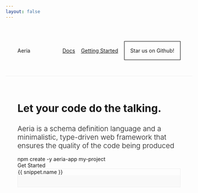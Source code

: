 ```yaml
---
layout: false
---
```


<script setup lang="ts">
import { onMounted, ref } from 'vue'
import { useData } from 'vitepress'
import markdownit from 'markdown-it'
import shiki from '@shikijs/markdown-it'
import typescriptGrammar from 'shiki/langs/typescript.mjs'
import aeriaGrammar from 'virtual:aeria-grammar'
import { AeriaIcon, AeriaButton } from 'aeria-ui'

const { isDark } = useData()

type Snippet = {
  name: string
  code: string
}

const snippets = ref<Snippet[]>([])
const currentSnippet = ref<number | undefined>()

snippets.value.push({
  name: 'Schema',
  code: `
\`\`\`aeria
collection Person {
  properties {
    name str
    age int
    picture File @accept(["image/jpeg"])
  }
  functions {
    get
    getAll
    insert
    remove
    upload
  }
}
\`\`\`
`
})

snippets.value.push({
    name: 'Routing',
    code: `
\`\`\`typescript
import { createRouter, Result } from 'aeria'

export const router = createRouter()
router.POST('/example', async (context) => {
    const { error, result: person } = await context.collections.person.functions.get({
      filters: {
        _id: id
      }
    })

  if( error ) {
    return Result.error(error)
  }

  return Result.result({
    message: \`hello, \${person.name}!\`
  })
})
\`\`\`
`,
})

onMounted(async () => {
  const md = markdownit()
  md.use(await shiki({
    themes: {
      light: 'vitesse-light',
      dark: 'vitesse-dark',
    },
    langs: [].concat(
      aeriaGrammar,
      typescriptGrammar,
     )
  }))

  snippets.value = snippets.value.map((snippet) => {
    return {
      ...snippet,
      code: md.render(snippet.code),
    }
  })

  currentSnippet.value = 0
})

const selectSnippet = (index: number) => {
  currentSnippet.value = index
}
</script>

<nav>
  Aeria

  <menu>
    <ul>
      <a href="/aeria/">Docs</a>
      <a href="/guide/getting-started/">Getting Started</a>
      <aeria-icon v-clickable v-if="isDark" icon="sun" @click="isDark = false" />
      <aeria-icon v-clickable v-else icon="moon" @click="isDark = true" />
      <aeria-icon v-clickable icon="github-logo" class="github-logo">
        Star us on Github!
      </aeria-icon>
    </ul>
  </menu>
</nav>

<section>
  <div class="hero">
    <div class="hero__info">
      <h1>Let your code do the talking.</h1>
      <h2>
        Aeria is a schema definition language and a minimalistic, type-driven
        web framework that ensures the quality of the code being produced
      </h2>
      <div class="hero__command">
        <div class="hero__command-text">
          npm create -y aeria-app my-project
        </div>
        <div class="hero__command-copy">
          <aeria-icon v-clickable icon="copy" />
        </div>
      </div>
      <div class="hero_cta">
        <aeria-button>Get Started</aeria-button>
      </div>
    </div>
    <div class="showcase">
      <div class="snippets">
        <div class="snippets__tabs">
          <a 
            v-clickable
            v-for="(snippet, index) in snippets"
            :key="`snippet-name-${snippet.name}`"
            class="snippets__tab"
            @click="currentSnippet = index"
          >
            {{ snippet.name }}
          </a>
        </div>
        <div
          v-if="typeof currentSnippet === 'number'"
          v-html="snippets[currentSnippet].code"
          class="snippet"
        ></div>
      </div>
    </div>

  </div>
</section>

<style lang="less">
* {
  --nav-padding: 2rem;
  --section-padding: 2rem;
  --border-color: #efefef;
  --contrast-border-color: black;
  --shadow-color: #eee;
  --snippet-background-color: #f9f9f9;
}

.dark {
  * {
    --border-color: #444;
    --contrast-border-color: white;
    --shadow-color: #000;
    --snippet-background-color: #222;
  }
}

@media screen and (min-width: 1200px) {
  * {
    --nav-padding: 1.4rem 8rem;
    --section-padding: 4rem 8rem;
  }
}
</style>

<style scoped lang="less">
@media screen and (min-width: 1200px) {
  section h2 {
    font-size: 1.4rem;
  }

  .hero {
    display: grid;
    grid-template-columns: repeat(2, 1fr);

    &__info {
      display: flex;
      flex-direction: column;
      align-items: start;
      gap: 1rem;
      font-size: 15pt;
    }

    &__command {
      display: inline-flex;
      border: 1px solid var(--border-color);
      align-items: center;
    }

    &__command-text, &__command-copy {
      padding: 1rem;
    }

    &__command-text {
      font-size: 12pt;
      border-right: 1px solid var(--border-color);
    }
  }

  .snippets {
    width: 42rem;
    min-height: 20rem;
  }
}

nav {
  display: flex;
  align-items: center;
  justify-content: space-between;
  padding: var(--nav-padding);
  border-bottom: 1px solid var(--border-color);

  menu > ul {
    display: flex;
    align-items: center;
  }

  .github-logo {
    border: 1px solid var(--contrast-border-color);
    padding: 1rem;
  }
}

menu ul {
  display: flex;
  gap: 1rem;
}

section {
  padding: var(--section-padding);
}

h1, h2 {
  line-height: 1.2em;
}

h1 {
  font-size: 2em;
}

h2 {
  font-size: 1.2rem;
  font-weight: 300;
}

.showcase {
  position: relative;
  display: flex;
  flex-direction: column;
  gap: 1rem;
}

.showcase-actions {
  display: flex;
  gap: .8rem;
}

.snippets {
  display: flex;
  flex-direction: column;
  border: 1px solid var(--border-color);

  &__tabs {
    display: flex;
  }

  &__tab {
    flex: 1;
    text-align: center;
    padding: 1rem;
    &:not(:last-child) {
      border-right: 1px solid var(--border-color);
    }
  }
}

.snippet {
  font-size: 10pt;
  padding: 1rem;
  overflow: auto;
}

.snippet,
.snippet > * {
  background: var(--snippet-background-color) !important;
}
</style>
